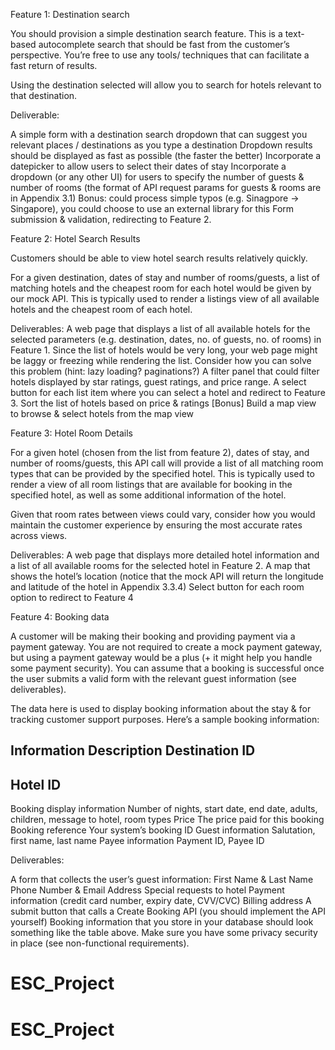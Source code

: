 Feature 1: Destination search

You should provision a simple destination search feature. This is a text-based autocomplete search that should be fast from the customer’s perspective. You’re free to use any tools/ techniques that can facilitate a fast return of results.

Using the destination selected will allow you to search for hotels relevant to that destination.

Deliverable:

A simple form with a destination search dropdown that can suggest you relevant places / destinations as you type a destination
Dropdown results should be displayed as fast as possible (the faster the better)
Incorporate a datepicker to allow users to select their dates of stay
Incorporate a dropdown (or any other UI) for users to specify the number of guests & number of rooms (the format of API request params for guests & rooms are in Appendix 3.1)
Bonus: could process simple typos (e.g. Sinagpore → Singapore), you could choose to use an external library for this
Form submission & validation, redirecting to Feature 2.


Feature 2: Hotel Search Results

Customers should be able to view hotel search results relatively quickly.

For a given destination, dates of stay and number of rooms/guests, a list of matching hotels and the cheapest room for each hotel would be given by our mock API. This is typically used to render a listings view of all available hotels and the cheapest room of each hotel.


Deliverables:
A web page that displays a list of all available hotels for the selected parameters (e.g. destination, dates, no. of guests, no. of rooms) in Feature 1.
Since the list of hotels would be very long, your web page might be laggy or freezing while rendering the list. Consider how you can solve this problem (hint: lazy loading? paginations?)
A filter panel that could filter hotels displayed by star ratings, guest ratings, and price range.
A select button for each list item where you can select a hotel and redirect to Feature 3.
Sort the list of hotels based on price & ratings
[Bonus] Build a map view to browse & select hotels from the map view


Feature 3: Hotel Room Details


For a given hotel (chosen from the list from feature 2), dates of stay, and number of rooms/guests, this API call will provide a list of all matching room types that can be provided by the specified hotel. This is typically used to render a view of all room listings that are available for booking in the specified hotel, as well as some additional information of the hotel.

Given that room rates between views could vary, consider how you would maintain the customer experience by ensuring the most accurate rates across views.

Deliverables:
A web page that displays more detailed hotel information and a list of all available rooms for the selected hotel in Feature 2.
A map that shows the hotel’s location (notice that the mock API will return the longitude and latitude of the hotel in Appendix 3.3.4)
Select button for each room option to redirect to Feature 4


Feature 4: Booking data

A customer will be making their booking and providing payment via a payment gateway. You are not required to create a mock payment gateway, but using a payment gateway would be a plus (+ it might help you handle some payment security). You can assume that a booking is successful once the user submits a valid form with the relevant guest information (see deliverables).

The data here is used to display booking information about the stay & for tracking customer support purposes. Here’s a sample booking information:

Information
Description
Destination ID
-
Hotel ID
-
Booking display information
Number of nights, start date, end date, adults, children, message to hotel, room types
Price
The price paid for this booking
Booking reference
Your system’s booking ID
Guest  information
Salutation, first name, last name
Payee information
Payment ID, Payee ID


Deliverables: 

A form that collects the user’s guest information:
First Name & Last Name
Phone Number & Email Address
Special requests to hotel
Payment information (credit card number, expiry date, CVV/CVC)
Billing address
A submit button that calls a Create Booking API (you should implement the API yourself)
Booking information that you store in your database should look something like the table above. Make sure you have some privacy security in place (see non-functional requirements).


# ESC_Project
# ESC_Project
